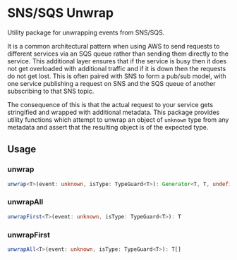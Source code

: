 # SNS/SQS Unwrap
Utility package for unwrapping events from SNS/SQS.

It is a common architectural pattern when using AWS to send requests to different services via an SQS queue rather than sending them directly to the service. This additional layer ensures that if the service is busy then it does not get overloaded with additional traffic and if it is down then the requests do not get lost. This is often paired with SNS to form a pub/sub model, with one service publishing a request on SNS and the SQS queue of another subscribing to that SNS topic.

The consequence of this is that the actual request to your service gets stringified and wrapped with additional metadata. This package provides utility functions which attempt to unwrap an object of `unknown` type from any metadata and assert that the resulting object is of the expected type.

## Usage
### unwrap
```typescript
unwrap<T>(event: unknown, isType: TypeGuard<T>): Generator<T, T, undefined>
```

### unwrapAll
```typescript
unwrapFirst<T>(event: unknown, isType: TypeGuard<T>): T
```

### unwrapFirst
```typescript
unwrapAll<T>(event: unknown, isType: TypeGuard<T>): T[]
```